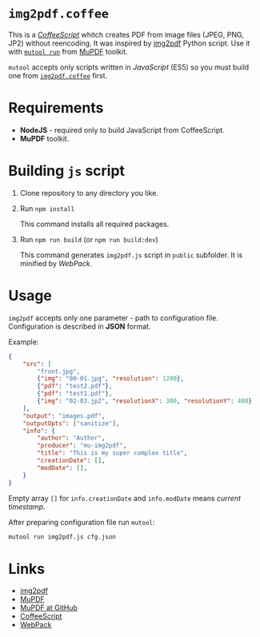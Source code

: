 # `img2pdf.coffee`

This is a [*CoffeeScript*](//coffeescript.org/) whitch creates PDF from image files (JPEG, PNG, JP2) without reencoding.
It was inspired by [img2pdf](//gitlab.mister-muffin.de/josch/img2pdf) Python script.
Use it with [`mutool run`](//mupdf.com/docs/manual-mutool-run.html) from [MuPDF](//mupdf.com/) toolkit.

`mutool` accepts only scripts written in *JavaScript* (ES5) so you must build one from [`img2pdf.coffee`](img2pdf.coffee) first.

# Requirements

* **NodeJS** - required only to build JavaScript from CoffeeScript.
* **MuPDF** toolkit.

# Building `js` script

1. Clone repository to any directory you like.
2. Run `npm install`

   This command installs all required packages.

3. Run `npm run build` (or `npm run build:dev`)
   
   This command generates `img2pdf.js` script in `public` subfolder.
   It is minified by *WebPack*.
   
# Usage

`img2pdf` accepts only one parameter - path to configuration file.
Configuration is described in **JSON** format.

Example:
```json
{
	"src": [
		"front.jpg",
		{"img": "00-01.jpg", "resolution": 1200},
		{"pdf": "test2.pdf"},
		{"pdf": "test1.pdf"},
		{"img": "02-03.jp2", "resolutionX": 300, "resolutionY": 400}
	],
	"output": "images.pdf",
	"outputOpts": ["sanitize"],
	"info": {
		"author": "Author",
		"producer": "mu-img2pdf",
		"title": "This is my super complex title",
		"creationDate": [],
		"modDate": [],
	}
}
```
Empty array `[]` for `info.creationDate` and `info.modDate` means *current timestamp*.

After preparing configuration file run `mutool`:
```sh
mutool run img2pdf.js cfg.json
```

# Links

* [img2pdf](//gitlab.mister-muffin.de/josch/img2pdf)
* [MuPDF](//mupdf.com/index.html)
* [MuPDF at GitHub](//github.com/ArtifexSoftware/mupdf)
* [CoffeeScript](//coffeescript.org/)
* [WebPack](//webpack.js.org/)
